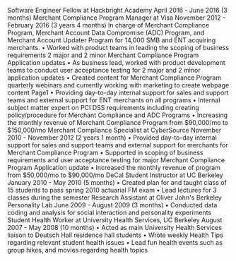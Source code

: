 Software Engineer Fellow at Hackbright Academy
April 2016 - June 2016 (3 months)
Merchant Compliance Program Manager at Visa
November 2012 - February 2016 (3 years 4 months)
In charge of Merchant Compliance Program, Merchant Account Data Compromise (ADC) Program, and
Merchant Account Updater Program for 14,000 SMB and ENT acquiring merchants.
• Worked with product teams in leading the scoping of business requirements 2 major and 2 minor Merchant Compliance Program Application updates
• As business lead, worked with product development teams to conduct user acceptance testing for 2 major and 2 minor application updates
• Created content for Merchant Compliance Program quarterly webinars and currently working with marketing to create webpage content
  Page1
• Providing day-to-day internal support for sales and support teams and external support for ENT merchants on all programs
• Internal subject matter expert on PCI DSS requirements including creating policy/procedure for Merchant Compliance and ADC Programs
• Increasing the monthly revenue of Merchant Compliance Program from $90,000/mo to $150,000/mo
Merchant Compliance Specialist at CyberSource
November 2010 - November 2012 (2 years 1 month)
• Provided day-to-day internal support for sales and support teams and external support for merchants for
Merchant Compliance Program
• Supported in scoping of business requirements and user acceptance testing for major Merchant Compliance
Program Application update
• Increased the monthly revenue of program from $50,000/mo to $90,000/mo
DeCal Student Instructor at UC Berkeley
January 2010 - May 2010 (5 months)
• Created plan for and taught class of 15 students to pass spring 2010 actuarial FM exam • Lead lectures for 3 classes during the semester
Research Assistant at Oliver John's Berkeley Personality Lab
June 2009 - August 2009 (3 months)
• Conducted data coding and analysis for social interaction and personality experiments
Student Health Worker at University Health Services, UC Berkeley
August 2007 - May 2008 (10 months)
• Acted as main University Health Services liaison to Deutsch Hall residence hall students • Wrote weekly Health Tips regarding relevant student health issues
• Lead fun health events such as group hikes, and movies regarding health topics
